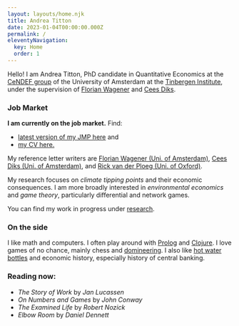 ```yaml
---
layout: layouts/home.njk
title: Andrea Titton
date: 2023-01-04T00:00:00.000Z
permalink: /
eleventyNavigation:
  key: Home
  order: 1
---
```


Hello! I am Andrea Titton, PhD candidate in Quantitative Economics at the [CeNDEF group](https://cendef.uva.nl/) of the University of Amsterdam at the [Tinbergen Institute](https://tinbergen.nl/), under the supervision of [Florian Wagener](https://www.uva.nl/en/profile/w/a/f.o.o.wagener/f.o.o.wagener.html) and [Cees Diks](https://www.uva.nl/en/profile/d/i/c.g.h.diks/c.g.h.diks.html). 

### Job Market

**I am currently on the job market.** Find:
 - [latest version of my JMP here](../static/docs/tipping-point.pdf) and
 - [my CV here.](static/docs/titton-cv.pdf)

My reference letter writers are [Florian Wagener (Uni. of Amsterdam)](https://www.uva.nl/en/profile/w/a/f.o.o.wagener/f.o.o.wagener.html), [Cees Diks (Uni. of Amsterdam)](https://www.uva.nl/en/profile/d/i/c.g.h.diks/c.g.h.diks.html), and [Rick van der Ploeg (Uni. of Oxford)](https://www.economics.ox.ac.uk/people/rick-van-der-ploeg-0).

My research focuses on *climate tipping points* and their economic consequences. I am more broadly interested in *environmental economics* and *game theory*, particularly differential and network games. 

You can find my work in progress under [research](/research).

### On the side

I like math and computers. I often play around with [Prolog](https://github.com/NoFishLikeIan/prolog-playground) and [Clojure](https://github.com/NoFishLikeIan/dietary-monitor). I love games of no chance, mainly chess and [domineering](https://webdocs.cs.ualberta.ca/~games/domineering/). I also like [hot water bottles](https://solar.lowtechmagazine.com/2022/01/the-revenge-of-the-hot-water-bottle.html) and economic history, especially history of central banking.

### Reading now:

- _The Story of Work_ by *Jan Lucassen*
- _On Numbers and Games_ by *John Conway*
- _The Examined Life_ by *Robert Nozick*
- _Elbow Room_ by *Daniel Dennett*